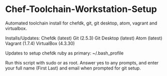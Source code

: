 # Chef-Toolchain-Workstation-Setup
Automated toolchain install for chefdk, git, git desktop, atom, vagrant and virtualbox.

Installs/Updates:
Chefdk (latest)
Git (2.5.3)
Git Desktop (latest)
Atom (latest)
Vagrant (1.7.4)
VirtualBox (4.3.30)

Updates to setup chefdk ruby as primary:
~/.bash_profile

Run this script with sudo or as root. Answer yes to any prompts, and enter your full name (First Last) and email when prompted for git setup.
